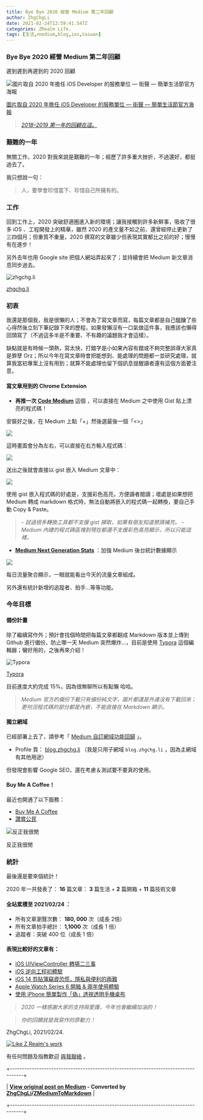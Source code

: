 ```yaml
---
title: Bye Bye 2020 經營 Medium 第二年回顧
author: ZhgChgLi
date: 2021-02-24T12:59:41.547Z
categories: ZRealm Life.
tags: [生活,ｍedium,blog,ios,taiwan]
---
```


### Bye Bye 2020 經營 Medium 第二年回顧

遲到遲到再遲到的 2020 回顧


![圖片取自 2020 年擔任 iOS Developer 的服務單位 — 街聲 — 簡單生活節官方海報](/assets/5ea3311119d8/1*QUUs5mDHixGd6jts8A2W6Q.png "圖片取自 2020 年擔任 iOS Developer 的服務單位 — 街聲 — 簡單生活節官方海報")

[圖片取自 2020 年擔任 iOS Developer 的服務單位 — 街聲 — 簡單生活節官方海報](https://simplelife.streetvoice.com/2020/)
> [_2018–2019 第一年的回顧在這。_](../d01252331b53)

### 艱難的一年

無關工作，2020 對我來說是艱難的一年；經歷了許多重大挫折，不過還好，都挺過去了。

我只想說一句：


> 人，要學會珍惜當下、珍惜自己所擁有的。

### 工作

回到工作上，2020 突破舒適圈進入新的環境；讓我接觸到許多新鮮事，吸收了很多 iOS 、工程開發上的精華，雖然 2020 的產文量不如之前、還曾經停止更新了三四個月；但重質不重量，2020 撰寫的文章雖少但表現其實都比之前的好；慢慢有在進步！

另外去年也用 Google site 把個人網站弄起來了；並持續會把 Medium 新文章消息同步過去。


![zhgchg\.li](/assets/5ea3311119d8/1*O4AmlRnkMv0jLxpre9bktA.png "zhgchg\.li")

[zhgchg.li](http://www.zhgchg.li)
### 初衷

我還是那個我，我是很懶的人；不會為了寫文章而寫，每篇文章都是自己醞釀了些心得然後立刻下筆記錄下來的歷程，如果發懶沒有一口氣做這件事，我應該也懶得回頭寫了（不過這多半是不重要、不有趣的議題我才會這樣）。

缺點就是有時候一頭熱，寫太快，打錯字是小如果內容有錯或不夠完整誤導大家真是罪孽 Orz；所以今年在寫文章時會把能想到、能處理的問題都一並研究處理，就算我當初專案上沒有用到；就算不能處理也留下個訊息提醒讀者還有這個方面要注意。
#### 寫文章用到的 Chrome Extension
- **再推一次 [Code Medium](https://chrome.google.com/webstore/detail/code-medium/dganoageikmadjocbmklfgaejpkdigbe)** 這個 ，可以直接在 Medium 之中使用 Gist 貼上漂亮的程式碼！


安裝好之後，在 Medium 上點「+」然後選最後一個「<>」


![](/assets/5ea3311119d8/1*dhLr-LydWl6vuvcA9P9UNw.png)


這時畫面會分為左右，可以直接在右方輸入程式碼：


![](/assets/5ea3311119d8/1*lJb-wRFoFgmTTNCBtYJ74g.png)


送出之後就會直接以 gist 嵌入 Medium 文章中：


![](/assets/5ea3311119d8/1*69EgN0TUBDBEWSDusjDd7Q.png)


使用 gist 嵌入程式碼的好處是，支援彩色高亮，方便讀者閱讀；壞處是如果想把 Medium 轉成 markdown 格式時，無法自動將嵌入的程式碼一起轉換，要自己手動 Copy & Paste。
> _- 試過很多轉換工具都不支援 gist 擷取，如果有朋友知道懇請補充。_ 
_- Medium 內建的程式碼區塊到現在都還不支援彩色高亮顯示，所以只能這樣。_

- [**Medium Next Generation Stats**](https://chrome.google.com/webstore/detail/medium-next-generation-st/fhopcbdfcaleefngfpglahlpfhagendo) ：加強 Medium 後台統計數據顯示



![](/assets/5ea3311119d8/1*3oHyZfBg6vURkwfvVvblNg.png)


每日流量聚合顯示，一眼就能看出今天的流量文章組成。

另外還有統計新增的追蹤者、拍手…等等功能。
### 今年目標
#### 備份計畫

除了繼續寫作外；預計會找個時間把每篇文章都翻成 Markdown 版本並上傳到 Github 進行備份，防止哪一天 Medium 突然爆炸…，目前是使用 [Typora](http://typora.io/) 這個編輯器；蠻好用的，之後再來介紹！


![Typora](/assets/5ea3311119d8/1*zbgIDgPkq36aU01YSrNGvg.png "Typora")

[Typora](http://typora.io/)

目前進度大約完成 15%，因為很無聊所以有點懶 哈哈。
> _Medium 官方的備份下載只有備份純文字，圖片都還是外連沒有下載回來；更何況程式碼的部分都是內嵌，不能直接在 Markdown 顯示。_

#### 獨立網域

已經部署上去了，請參考「 [Medium 自訂網域功能回歸](../d9a95d4224ea) 」。
- Profile 頁： [blog.zhgchg.li](http://blog.zhgchg.li/) （我是只用子網域 `blog.zhgchg.li` ，因為主網域有其他用途）


但發現會影響 Google SEO，還在考慮＆測試要不要真的使用。
#### Buy Me A Coffee！

最近也開通了以下服務：
- [Buy Me A Coffee](https://www.buymeacoffee.com/zhgchgli)
- [讚賞公民](https://liker.land/zhgchgli/civic)



![反正我很閒](/assets/5ea3311119d8/1*CkHby264C3AC5ixNj8qIrw.png "反正我很閒")

反正我很閒
### 統計

最後還是要來個統計！

2020 年一共發表了：
**16** 篇文章： **3** 篇生活 + **2** 篇開箱 + **11** 篇技術文章
#### 全站累積至 2021/02/24 ：
- 所有文章瀏覽次數： **180, 000** 次（成長 2倍）
- 所有文章拍手總計： **1,1000** 次（成長 1 倍）
- 追蹤者：突破 400 位（成長 1 倍）

#### 表現比較好的文章有：
- [iOS UIViewController 轉場二三事](../14cee137c565)
- [iOS 逆向工程初體驗](../7498e1ff93ce)
- [iOS 14 剪貼簿竊資恐慌，隱私與便利的兩難](../8a04443024e2)
- [Apple Watch Series 6 開箱 & 兩年使用體驗](../eab0e984043)
- [使用 iPhone 簡單製作「偽」透視透明手機桌布](../2e4429f410d6)



> _2020 一樣感謝大家的支持與愛護，今年也會繼續加油的！_



> _你的回饋就是我寫作的原動力！_


ZhgChgLi, 2021/02/24.


[![Like Z Realm's work](https://button.like.co/images/og/likebutton.png "Like Z Realm's work")](https://button.like.co/zhgchgli)


有任何問題及指教歡迎 [與我聯絡](https://www.zhgchg.li/contact) 。



+-----------------------------------------------------------------------------------+

| **[View original post on Medium](https://medium.com/zrealm-life/bye-bye-2020-%E7%B6%93%E7%87%9F-medium-%E7%AC%AC%E4%BA%8C%E5%B9%B4%E5%9B%9E%E9%A1%A7-5ea3311119d8) - Converted by [ZhgChgLi](https://zhgchg.li)/[ZMediumToMarkdown](https://github.com/ZhgChgLi/ZMediumToMarkdown)** |

+-----------------------------------------------------------------------------------+
